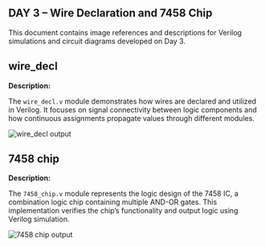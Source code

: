 ## DAY 3 – Wire Declaration and 7458 Chip



This document contains image references and descriptions for Verilog simulations and circuit diagrams developed on Day 3.



## wire_decl

**Description:**  

The `wire_decl.v` module demonstrates how wires are declared and utilized in Verilog. It focuses on signal connectivity between logic components and how continuous assignments propagate values through different modules.



![wire_decl output](https://github.com/<elakkiya-07>/hardware-101-coding-repo/blob/main/TASK%20I/day%20three%20task/wire_decl.jpeg)


## 7458 chip

**Description:**  

The `7458_chip.v` module represents the logic design of the 7458 IC, a combination logic chip containing multiple AND-OR gates. This implementation verifies the chip’s functionality and output logic using Verilog simulation.



![7458 chip output](https://github.com/<elakkiya-07>/hardware-101-coding-repo/blob/main/TASK%20I/day%20three%20task/7458chip.jpeg)



